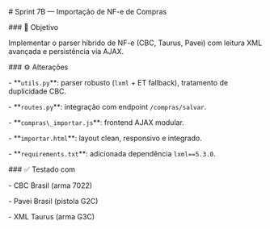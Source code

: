 \# Sprint 7B — Importação de NF-e de Compras



\### 🧠 Objetivo

Implementar o parser híbrido de NF-e (CBC, Taurus, Pavei) com leitura XML avançada e persistência via AJAX.



\### ⚙️ Alterações

\- \*\*`utils.py`\*\*: parser robusto (`lxml` + ET fallback), tratamento de duplicidade CBC.

\- \*\*`routes.py`\*\*: integração com endpoint `/compras/salvar`.

\- \*\*`compras\_importar.js`\*\*: frontend AJAX modular.

\- \*\*`importar.html`\*\*: layout clean, responsivo e integrado.

\- \*\*`requirements.txt`\*\*: adicionada dependência `lxml==5.3.0`.



\### ✅ Testado com

\- CBC Brasil (arma 7022)

\- Pavei Brasil (pistola G2C)

\- XML Taurus (arma G3C)



